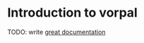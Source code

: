 # Introduction to vorpal

TODO: write [great documentation](http://jacobian.org/writing/what-to-write/)
